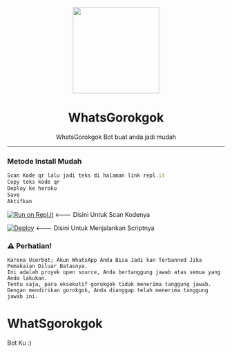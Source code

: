 <div align="center">
  <img src="https://i.ibb.co/rxWp4v4/573dcd30eef9.jpg" width="200" height="200">
  <h1>WhatsGorokgok</h1>
</div>
<p align="center">
    WhatsGorokgok Bot buat anda jadi mudah
</p>

----
### Metode Install Mudah
```js
Scan Kode qr lalu jadi teks di halaman link repl.it
Copy teks kode qr
Deploy ke heroku
Save
Aktifkan
```
[![Run on Repl.it](https://repl.it/badge/github/fazonetea/WhatSgorokgok)](https://repl.it/@fazonetea/indexjs) <--- Disini Untuk Scan Kodenya

[![Deploy](https://www.herokucdn.com/deploy/button.svg)](https://heroku.com/deploy?template=https://github.com/fazonetea/WhatSgorokgok) <--- Disini Untuk Menjalankan Scriptnya

### ⚠️ Perhatian! 
```
Karena Userbot; Akun WhatsApp Anda Bisa Jadi kan Terbanned Jika Pemakaian Diluar Batasnya.
Ini adalah proyek open source, Anda bertanggung jawab atas semua yang Anda lakukan.
Tentu saja, para eksekutif gorokgok tidak menerima tanggung jawab.
Dengan mendirikan gorokgok, Anda dianggap telah menerima tanggung jawab ini.
```

# WhatSgorokgok
Bot Ku :)
